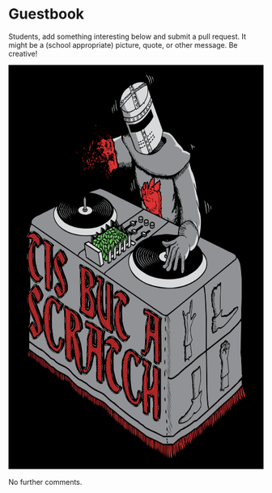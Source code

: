 # Guestbook

Students, add something interesting below and submit a pull request. It might be
a (school appropriate) picture, quote, or other message. Be creative!

<img src="../media/tis_but_a_scratch.png" height="800">

No further comments.
